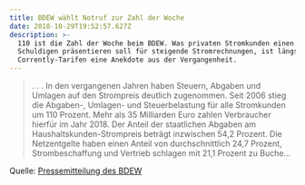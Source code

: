 ```yaml
---
title: BDEW wählt Notruf zur Zahl der Woche
date: 2018-10-29T19:52:57.627Z
description: >-
  110 ist die Zahl der Woche beim BDEW. Was privaten Stromkunden einen
  Schuldigen präsentieren soll für steigende Stromrechnungen, ist längst in den
  Corrently-Tarifen eine Anekdote aus der Vergangenheit.
---
```

> . . . In den vergangenen Jahren haben Steuern, Abgaben und Umlagen auf den Strompreis deutlich zugenommen. Seit 2006 stieg die Abgaben-, Umlagen- und Steuerbelastung für alle Stromkunden um 110 Prozent. Mehr als 35 Milliarden Euro zahlen Verbraucher hierfür im Jahr 2018. Der Anteil der staatlichen Abgaben am Haushaltskunden-Strompreis beträgt inzwischen 54,2 Prozent. Die Netzentgelte haben einen Anteil von durchschnittlich 24,7 Prozent, Strombeschaffung und Vertrieb schlagen mit 21,1 Prozent zu Buche... 

Quelle: [Pressemitteilung des BDEW](https://www.bdew.de/presse/presseinformationen/zahl-der-woche-strompreise-um-110-prozent/)
